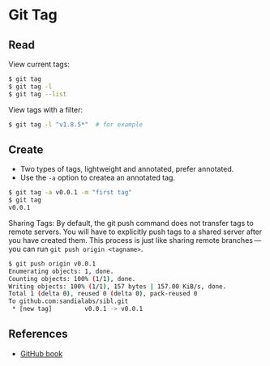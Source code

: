 # Git Tag

## Read

View current tags:

```bash
$ git tag
$ git tag -l
$ git tag --list
```

View tags with a filter:

```bash
$ git tag -l "v1.8.5*"  # for example
```

## Create

* Two types of tags, lightweight and annotated, prefer annotated.
* Use the `-a` option to createa an annotated tag.

```bash
$ git tag -a v0.0.1 -m "first tag"
$ git tag
v0.0.1
```

Sharing Tags:  By default, the git push command does not transfer tags to remote servers. You will have to explicitly push tags to a shared server after you have created them. This process is just like sharing remote branches — you can run `git push origin <tagname>`.

```bash
$ git push origin v0.0.1
Enumerating objects: 1, done.
Counting objects: 100% (1/1), done.
Writing objects: 100% (1/1), 157 bytes | 157.00 KiB/s, done.
Total 1 (delta 0), reused 0 (delta 0), pack-reused 0
To github.com:sandialabs/sibl.git
 * [new tag]         v0.0.1 -> v0.0.1
```

## References

* [GitHub book](https://git-scm.com/book/en/v2/Git-Basics-Tagging)